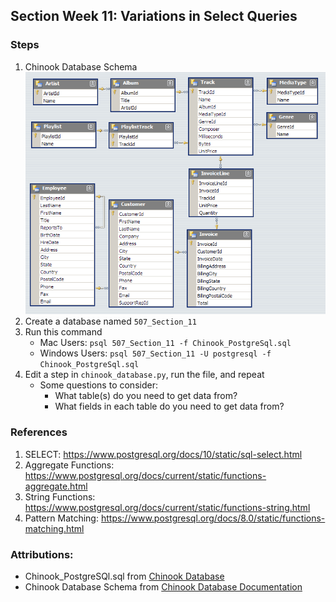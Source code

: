 ## Section Week 11: Variations in Select Queries

### Steps

1. Chinook Database Schema  
   ![](ChinookDatabaseSchema.png)
1. Create a database named `507_Section_11`
1. Run this command
    - Mac Users: `psql 507_Section_11 -f Chinook_PostgreSql.sql`
    - Windows Users: `psql 507_Section_11 -U postgresql -f Chinook_PostgreSql.sql`
1. Edit a step in `chinook_database.py`, run the file, and repeat
    - Some questions to consider:
        - What table(s) do you need to get data from?
        - What fields in each table do you need to get data from?


### References
1. SELECT: https://www.postgresql.org/docs/10/static/sql-select.html
1. Aggregate Functions: https://www.postgresql.org/docs/current/static/functions-aggregate.html
1. String Functions: https://www.postgresql.org/docs/current/static/functions-string.html
1. Pattern Matching: https://www.postgresql.org/docs/8.0/static/functions-matching.html

### Attributions:
- Chinook_PostgreSQl.sql from [Chinook Database](https://github.com/lerocha/chinook-database)
- Chinook Database Schema from [Chinook Database Documentation](https://chinookdatabase.codeplex.com/wikipage?title=Chinook_Schema&referringTitle=Documentation)
